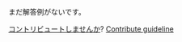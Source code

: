 
まだ解答例がないです。

[コントリビュートしませんか](https://github.com/BFEdev/BFE.dev-solutions/blob/main/problem/implement-observable-interval_ja.md)?  [Contribute guideline](https://github.com/BFEdev/BFE.dev-solutions#how-to-contribute)
